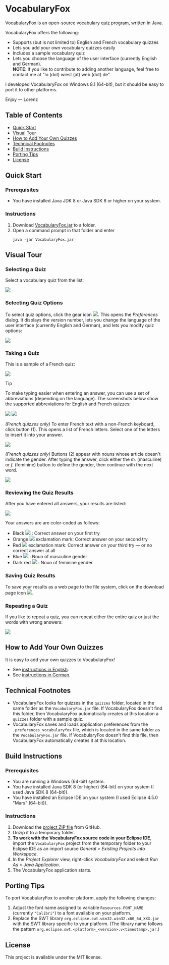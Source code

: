 # VocabularyFox

VocabularyFox is an open-source vocabulary quiz program, written in Java.

VocabularyFox offers the following:
* Supports (but is not limited to) English and French vocabulary quizzes
* Lets you add your own vocabulary quizzes easily
* Includes a sample vocabulary quiz
* Lets you choose the language of the user interface (currently English and German).  
**NOTE**: If you like to contribute to adding another language, feel free to contact me at "lo (dot) wiest (at) web (dot) de".

I developed VocabularyFox on Windows 8.1 (64-bit), but it should be easy to port it to other platforms.

Enjoy &mdash; Lorenz

## Table of Contents

* [Quick Start](#quick-start)
* [Visual Tour](#visual-tour)
* [How to Add Your Own Quizzes](#how-to-add-your-own-quizzes)
* [Technical Footnotes](#technical-footnotes)
* [Build Instructions](#build-instructions)
* [Porting Tips](#porting-tips)
* [License](#license)


## Quick Start

### Prerequisites
* You have installed Java JDK 8 or Java SDK 8 or higher on your system.

### Instructions
1. Download [VocabularyFox.jar](https://github.com/lwiest/VocabularyFox/releases/download/v2.0/VocabularyFox.jar) to a folder.
2. Open a command prompt in that folder and enter
   ``` 
   java -jar VocabularyFox.jar
   ```

## Visual Tour

### Selecting a Quiz

Select a vocabulary quiz from the list:

<img src="pics/pic01.png"/>

### Selecting Quiz Options

To select quiz options, click the gear icon <img src="pics/pic02.png"/>. This opens the _Preferences_ dialog. It displays the version number, lets you change the language of the user interface (currently English and German), and lets you modify quiz options:

<img src="pics/pic03.png"/>

### Taking a Quiz

This is a sample of a French quiz:

<img src="pics/pic06.png"/>

> [!TIP]
> To make typing easier when entering an answer, you can use a set of abbreviations (depending on the language). The screenshots below show the supported abbreviations for English and French quizzes:

<img src="pics/pic04.png"/> <img src="pics/pic05.png"/>

_(French quizzes only)_ To enter French text with a non-French keyboard, click button (1). This opens a list of French letters. Select one of the letters to insert it into your answer.

<img src="pics/pic07.png"/>

_(French quizzes only)_ Buttons (2) appear with nouns whose article doesn't indicate the gender. After typing the answer, click either the _m._ (masculine) or _f._ (feminine) button to define the gender, then continue with the next word.

<img src="pics/pic08.png"/>

### Reviewing the Quiz Results

After you have entered all answers, your results are listed:

<img src="pics/pic09.png"/>

Your answers are are color-coded as follows: 
* Black <img src="pics/color_black.png"/> : Correct answer on your first try
* Orange <img src="pics/color_orange.png"/> exclamation mark: Correct answer on your second try
* Red <img src="pics/color_red.png"/> exclamation mark: Correct answer on your third try &mdash; or no correct answer at all
* Blue <img src="pics/color_blue.png"/> : Noun of masculine gender
* Dark red <img src="pics/color_darkred.png"/> : Noun of feminine gender

### Saving Quiz Results

To save your results as a web page to the file system, click on the download page icon <img src="pics/pic10.png"/>.

### Repeating a Quiz

If you like to repeat a quiz, you can repeat either the entire quiz or just the words with wrong answers:

<img src="pics/pic11.png"/>

## How to Add Your Own Quizzes

It is easy to add your own quizzes to VocabularyFox!
* See [instructions in English](doc/VocabularyFox.Instructions.English.pdf).
* See [instructions in German](doc/VocabularyFox.Instructions.German.pdf).

## Technical Footnotes

* VocabularyFox looks for quizzes in the `quizzes` folder, located in the same folder as the `VocabularyFox.jar` file. If VocabularyFox doesn't find this folder, then VocabularyFox automatically creates at this location a `quizzes` folder with a sample quiz.
* VocabularyFox saves and loads application preferences from the `.preferences_vocabularyfox` file, which is located in the same folder as the `VocabularyFox.jar` file. If VocabularyFox doesn't find this file, then VocabularyFox automatically creates it at this location.

## Build Instructions

### Prerequisites

* You are running a Windows (64-bit) system.
* You have installed Java SDK 8 (or higher) (64-bit) on your system (I used Java SDK 8 (64-bit)).
* You have installed an Eclipse IDE on your system (I used Eclipse 4.5.0 "Mars" (64-bit)).

### Instructions

1. Download the [project ZIP file](https://github.com/lwiest/VocabularyFox/archive/master.zip) from GitHub.
2. Unzip it to a temporary folder.
3. **To work with the VocabularyFox source code in your Eclipse IDE**, import the `VocabularyFox` project from the temporary folder to your Eclipse IDE as an import source _General > Existing Projects into Workspace_.
4. In the _Project Explorer_ view, right-click _VocabularyFox_ and select _Run As > Java Application_.
5. The VocabularyFox application starts.

## Porting Tips

To port VocabularyFox to another platform, apply the following changes:

1. Adjust the font name assigned to variable `Resources.FONT_NAME` (currently `"Calibri"`) to a font available on your platform.
2. Replace the SWT library `org.eclipse.swt.win32.win32.x86_64_XXX.jar` with the SWT library specific to your platform. (The library name follows the pattern `org.eclipse.swt.<platform>_<version>.v<timestamp>.jar`.)

## License

This project is available under the MIT license.
